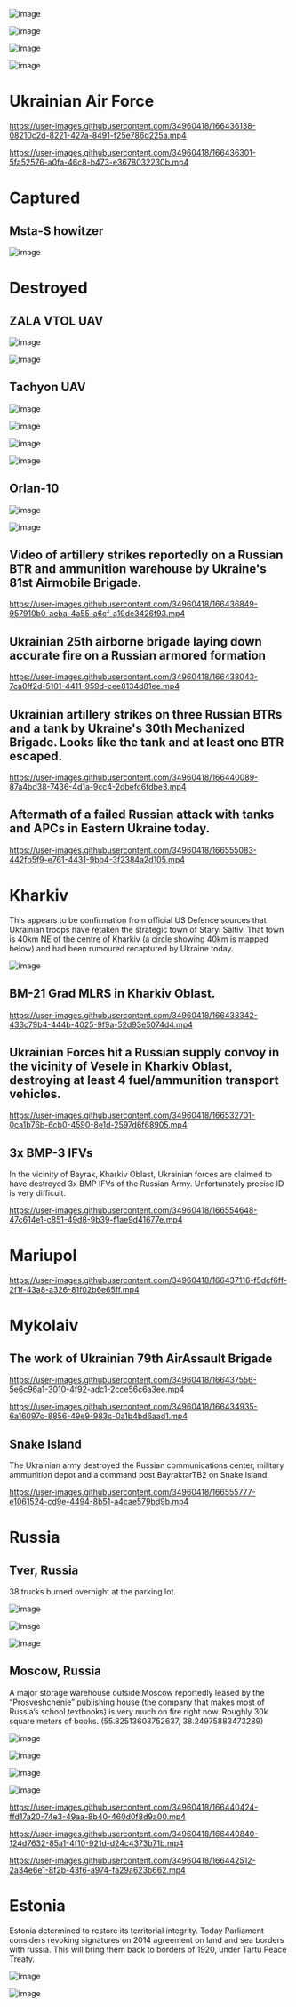 ![image](https://user-images.githubusercontent.com/34960418/166442821-cdbf4b49-60ac-45b4-8f73-bcc376b80797.png)

![image](https://user-images.githubusercontent.com/34960418/166442841-4144a7c0-9978-4cac-9c74-ae01cc5d413d.png)

![image](https://user-images.githubusercontent.com/34960418/166442865-74036c28-136e-4ba2-babc-80f57a031cdb.png)

![image](https://user-images.githubusercontent.com/34960418/166444010-f5ec5178-8b7b-4f4d-b530-80d35d9d0eb4.png)

# Ukrainian Air Force

https://user-images.githubusercontent.com/34960418/166436138-08210c2d-8221-427a-8491-f25e786d225a.mp4

https://user-images.githubusercontent.com/34960418/166436301-5fa52576-a0fa-46c8-b473-e3678032230b.mp4


# Captured

## Msta-S howitzer

![image](https://user-images.githubusercontent.com/34960418/166439270-50cdaf26-fb41-408b-b4ce-0e7e882bb271.png)


# Destroyed

## ZALA VTOL UAV

![image](https://user-images.githubusercontent.com/34960418/166433921-1ce0eb99-4131-4f63-aea7-9b5b06be7ec6.png)

![image](https://user-images.githubusercontent.com/34960418/166433948-977a8ce2-4c49-4e8c-9e1e-68aa5a269988.png)


## Tachyon UAV

![image](https://user-images.githubusercontent.com/34960418/166434013-9e22e734-3bac-4adb-a9d7-c118dfe3c816.png)

![image](https://user-images.githubusercontent.com/34960418/166434025-4e09887b-349d-4222-8194-3d8f6e4a4f9a.png)

![image](https://user-images.githubusercontent.com/34960418/166434038-6891d8c2-c32b-485e-bc5d-4ed799a29e39.png)

![image](https://user-images.githubusercontent.com/34960418/166434046-ebe719ab-6a05-44d7-a661-04e8d00ad1d8.png)


## Orlan-10

![image](https://user-images.githubusercontent.com/34960418/166435232-242f16d5-e85e-4995-9e41-54b5f01b925b.png)

![image](https://user-images.githubusercontent.com/34960418/166442949-3c9d95a5-e059-4937-9e1f-270ff2f92571.png)


## Video of artillery strikes reportedly on a Russian BTR and ammunition warehouse by Ukraine's 81st Airmobile Brigade.

https://user-images.githubusercontent.com/34960418/166436849-957910b0-aeba-4a55-a6cf-a19de3426f93.mp4


## Ukrainian 25th airborne brigade laying down accurate fire on a Russian armored formation

https://user-images.githubusercontent.com/34960418/166438043-7ca0ff2d-5101-4411-959d-cee8134d81ee.mp4


## Ukrainian artillery strikes on three Russian BTRs and a tank by Ukraine's 30th Mechanized Brigade. Looks like the tank and at least one BTR escaped. 

https://user-images.githubusercontent.com/34960418/166440089-87a4bd38-7436-4d1a-9cc4-2dbefc6fdbe3.mp4


## Aftermath of a failed Russian attack with tanks and APCs in Eastern Ukraine today.

https://user-images.githubusercontent.com/34960418/166555083-442fb5f9-e761-4431-9bb4-3f2384a2d105.mp4


# Kharkiv

This appears to be confirmation from official US Defence sources that Ukrainian troops have retaken the strategic town of Staryi Saltiv. That town is 40km NE of the centre of Kharkiv (a circle showing 40km is mapped below) and had been rumoured recaptured by Ukraine today.

![image](https://user-images.githubusercontent.com/34960418/166442374-355c8dd9-2a6d-43ce-9098-98b2f26e7d0c.png)


## BM-21 Grad MLRS in Kharkiv Oblast. 

https://user-images.githubusercontent.com/34960418/166438342-433c79b4-444b-4025-9f9a-52d93e5074d4.mp4


## Ukrainian Forces hit a Russian supply convoy in the vicinity of Vesele in Kharkiv Oblast, destroying at least 4 fuel/ammunition transport vehicles.

https://user-images.githubusercontent.com/34960418/166532701-0ca1b76b-6cb0-4590-8e1d-2597d6f68905.mp4


## 3x BMP-3 IFVs

In the vicinity of Bayrak, Kharkiv Oblast, Ukrainian forces are claimed to have destroyed 3x BMP IFVs of the Russian Army. Unfortunately precise ID is very difficult.

https://user-images.githubusercontent.com/34960418/166554648-47c614e1-c851-49d8-9b39-f1ae9d41677e.mp4


# Mariupol

https://user-images.githubusercontent.com/34960418/166437116-f5dcf6ff-2f1f-43a8-a326-81f02b6e65ff.mp4


# Mykolaiv

## The work of Ukrainian 79th AirAssault Brigade

https://user-images.githubusercontent.com/34960418/166437556-5e6c96a1-3010-4f92-adc1-2cce56c6a3ee.mp4

https://user-images.githubusercontent.com/34960418/166434935-6a16097c-8856-49e9-983c-0a1b4bd6aad1.mp4


## Snake Island

The Ukrainian army destroyed the Russian communications center, military ammunition depot and a command post BayraktarTB2 on Snake Island.

https://user-images.githubusercontent.com/34960418/166555777-e1061524-cd9e-4494-8b51-a4cae579bd9b.mp4


# Russia

## Tver, Russia

38 trucks burned overnight at the parking lot.

![image](https://user-images.githubusercontent.com/34960418/166435445-193b0ed7-5fae-4604-9ecb-b6ec50979de8.png)

![image](https://user-images.githubusercontent.com/34960418/166435451-7ec00bc7-0163-4d1e-a02c-61e0f741417e.png)

![image](https://user-images.githubusercontent.com/34960418/166435462-1c1f9fc1-b4d0-4ad2-9e26-35afaa86b9b1.png)


## Moscow, Russia

A major storage warehouse outside Moscow reportedly leased by the “Prosveshchenie” publishing house (the company that makes most of Russia’s school textbooks) is very much on fire right now. Roughly 30k square meters of books. (55.82513603752637, 38.24975883473289)

![image](https://user-images.githubusercontent.com/34960418/166442256-c31cb649-6a3f-4924-9491-f06441a89d17.png)

![image](https://user-images.githubusercontent.com/34960418/166442265-028efe2f-a225-49dc-be6f-b18d82fafbbb.png)

![image](https://user-images.githubusercontent.com/34960418/166442304-72fc8a21-b504-41f6-acb4-02be0b6f18d0.png)

![image](https://user-images.githubusercontent.com/34960418/166442310-dbad90cc-cf79-4ca7-a297-adc02d28b4bb.png)


https://user-images.githubusercontent.com/34960418/166440424-ffd17a20-74e3-49aa-8b40-460d0f8d9a00.mp4

https://user-images.githubusercontent.com/34960418/166440840-124d7632-85a1-4f10-921d-d24c4373b71b.mp4

https://user-images.githubusercontent.com/34960418/166442512-2a34e6e1-8f2b-43f6-a974-fa29a623b662.mp4


# Estonia 

Estonia determined to restore its territorial integrity. Today Parliament considers revoking signatures on 2014 agreement on land and sea borders with russia. This will bring them back to borders of 1920, under Tartu Peace Treaty.

![image](https://user-images.githubusercontent.com/34960418/166435879-7792bcd7-bdfb-4050-b6da-c4e162242696.png)

![image](https://user-images.githubusercontent.com/34960418/166437242-77797a4e-e4c4-4095-95d4-1a8fdc09ea2e.png)

